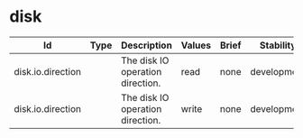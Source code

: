 # disk
| Id | Type | Description | Values | Brief | Stability | Reason |
|---|---|---|---|---|---|---|
| disk.io.direction |  | The disk IO operation direction. | read | none | development |  |
| disk.io.direction |  | The disk IO operation direction. | write | none | development |  |
